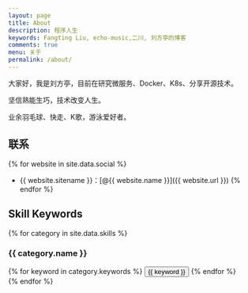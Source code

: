 ```yaml
---
layout: page
title: About
description: 程序人生
keywords: Fangting Liu, echo-music,二川, 刘方亭的博客
comments: true
menu: 关于
permalink: /about/
---
```


大家好，我是刘方亭，目前在研究微服务、Docker、K8s、分享开源技术。

坚信熟能生巧，技术改变人生。

业余羽毛球、快走、K歌，游泳爱好者。

## 联系

{% for website in site.data.social %}
* {{ website.sitename }}：[@{{ website.name }}]({{ website.url }})
{% endfor %}

## Skill Keywords

{% for category in site.data.skills %}
### {{ category.name }}
<div class="btn-inline">
{% for keyword in category.keywords %}
<button class="btn btn-outline" type="button">{{ keyword }}</button>
{% endfor %}
</div>
{% endfor %}
